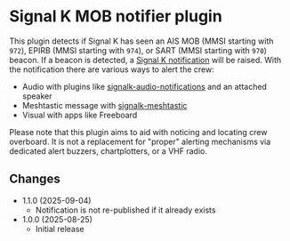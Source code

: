 Signal K MOB notifier plugin
============================

This plugin detects if Signal K has seen an AIS MOB (MMSI starting with `972`), EPIRB (MMSI starting with `974`), or SART (MMSI starting with `970`) beacon. If a beacon is detected, a [Signal K notification](https://signalk.org/specification/1.5.0/doc/notifications.html) will be raised. With the notification there are various ways to alert the crew:

* Audio with plugins like [signalk-audio-notifications](https://github.com/meri-imperiumi/signalk-audio-notifications) and an attached speaker
* Meshtastic message with [signalk-meshtastic](https://github.com/meri-imperiumi/signalk-meshtastic)
* Visual with apps like Freeboard

Please note that this plugin aims to aid with noticing and locating crew overboard. It is not a replacement for "proper" alerting mechanisms via dedicated alert buzzers, chartplotters, or a VHF radio.

## Changes

* 1.1.0 (2025-09-04)
  - Notification is not re-published if it already exists
* 1.0.0 (2025-08-25)
  - Initial release
